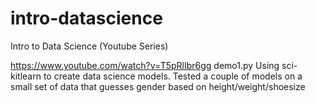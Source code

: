 # intro-datascience
Intro to Data Science (Youtube Series)

https://www.youtube.com/watch?v=T5pRlIbr6gg
  demo1.py
    Using sci-kitlearn to create data science models. 
    Tested a couple of models on a small set of data that guesses gender based on height/weight/shoesize
    

